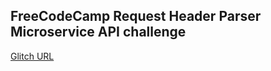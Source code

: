 ## FreeCodeCamp Request Header Parser Microservice API challenge

[Glitch URL](https://organic-law.glitch.me/api/whoami/)
